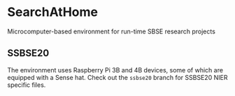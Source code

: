# SearchAtHome
Microcomputer-based environment for run-time SBSE research projects

## SSBSE20

The environment uses Raspberry Pi 3B and 4B devices, some of which are equipped with a Sense hat.  Check out the `ssbse20` branch for SSBSE20 NIER specific files.
